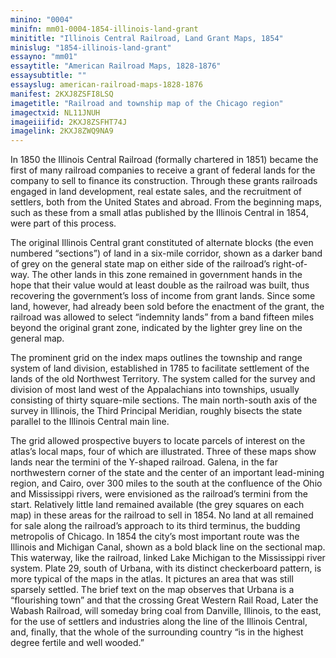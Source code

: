 ```yaml
---
minino: "0004"
minifn: mm01-0004-1854-illinois-land-grant
minititle: "Illinois Central Railroad, Land Grant Maps, 1854"
minislug: "1854-illinois-land-grant"
essayno: "mm01"
essaytitle: "American Railroad Maps, 1828-1876"
essaysubtitle: ""
essayslug: american-railroad-maps-1828-1876
manifest: 2KXJ8ZSFI8LSQ
imagetitle: "Railroad and township map of the Chicago region"
imagectxid: NL11JNUH
imageiiifid: 2KXJ8ZSFHT74J
imagelink: 2KXJ8ZWQ9NA9
---
```


In 1850 the Illinois Central Railroad (formally chartered in 1851) became the first of many railroad companies to receive a grant of federal lands for the company to sell to finance its construction. Through these grants railroads engaged in land development, real estate sales, and the recruitment of settlers, both from the United States and abroad. From the beginning maps, such as these from a small atlas published by the Illinois Central in 1854, were part of this process.

The original Illinois Central grant constituted of alternate blocks (the even numbered “sections”) of land in a six-mile corridor, shown as a darker band of grey on the general state map on either side of the railroad’s right-of-way. The other lands in this zone remained in government hands in the hope that their value would at least double as the railroad was built, thus recovering the government’s loss of income from grant lands. Since some land, however, had already been sold before the enactment of the grant, the railroad was allowed to select “indemnity lands” from a band fifteen miles beyond the original grant zone, indicated by the lighter grey line on the general map.

The prominent grid on the index maps outlines the township and range system of land division, established in 1785 to facilitate settlement of the lands of the old Northwest Territory. The system called for the survey and division of most land west of the Appalachians into townships, usually consisting of thirty square-mile sections. The main north-south axis of the survey in Illinois, the Third Principal Meridian, roughly bisects the state parallel to the Illinois Central main line.

The grid allowed prospective buyers to locate parcels of interest on the atlas’s local maps, four of which are illustrated. Three of these maps show lands near the termini of the Y-shaped railroad. Galena, in the far northwestern corner of the state and the center of an important lead-mining region, and Cairo, over 300 miles to the south at the confluence of the Ohio and Mississippi rivers, were envisioned as the railroad’s termini from the start. Relatively little land remained available (the grey squares on each map) in these areas for the railroad to sell in 1854. No land at all remained for sale along the railroad’s approach to its third terminus, the budding metropolis of Chicago. In 1854 the city’s most important route was the Illinois and Michigan Canal, shown as a bold black line on the sectional map. This waterway, like the railroad, linked Lake Michigan to the Mississippi river system. Plate 29, south of Urbana, with its distinct checkerboard pattern, is more typical of the maps in the atlas. It pictures an area that was still sparsely settled. The brief text on the map observes that Urbana is a “flourishing town” and that the crossing Great Western Rail Road, Later the Wabash Railroad, will someday bring coal from Danville, Illinois, to the east, for the use of settlers and industries along the line of the Illinois Central, and, finally, that the whole of the surrounding country “is in the highest degree fertile and well wooded.”
